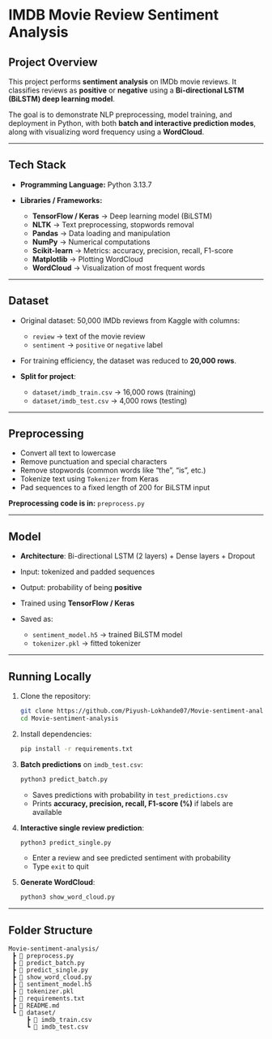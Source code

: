 
# IMDB Movie Review Sentiment Analysis

## **Project Overview**

This project performs **sentiment analysis** on IMDb movie reviews. It classifies reviews as **positive** or **negative** using a **Bi-directional LSTM (BiLSTM) deep learning model**.

The goal is to demonstrate NLP preprocessing, model training, and deployment in Python, with both **batch and interactive prediction modes**, along with visualizing word frequency using a **WordCloud**.

---

## **Tech Stack**

* **Programming Language:** Python 3.13.7
* **Libraries / Frameworks:**

  * **TensorFlow / Keras** → Deep learning model (BiLSTM)
  * **NLTK** → Text preprocessing, stopwords removal
  * **Pandas** → Data loading and manipulation
  * **NumPy** → Numerical computations
  * **Scikit-learn** → Metrics: accuracy, precision, recall, F1-score
  * **Matplotlib** → Plotting WordCloud
  * **WordCloud** → Visualization of most frequent words

---

## **Dataset**

* Original dataset: 50,000 IMDb reviews from Kaggle with columns:

  * `review` → text of the movie review
  * `sentiment` → `positive` or `negative` label

* For training efficiency, the dataset was reduced to **20,000 rows**.

* **Split for project**:

  * `dataset/imdb_train.csv` → 16,000 rows (training)
  * `dataset/imdb_test.csv` → 4,000 rows (testing)

---

## **Preprocessing**

* Convert all text to lowercase
* Remove punctuation and special characters
* Remove stopwords (common words like “the”, “is”, etc.)
* Tokenize text using `Tokenizer` from Keras
* Pad sequences to a fixed length of 200 for BiLSTM input

**Preprocessing code is in:** `preprocess.py`

---

## **Model**

* **Architecture**: Bi-directional LSTM (2 layers) + Dense layers + Dropout
* Input: tokenized and padded sequences
* Output: probability of being **positive**
* Trained using **TensorFlow / Keras**
* Saved as:

  * `sentiment_model.h5` → trained BiLSTM model
  * `tokenizer.pkl` → fitted tokenizer

---

## **Running Locally**

1. Clone the repository:

   ```bash
   git clone https://github.com/Piyush-Lokhande07/Movie-sentiment-analysis.git
   cd Movie-sentiment-analysis
   ```

2. Install dependencies:

   ```bash
   pip install -r requirements.txt
   ```

3. **Batch predictions** on `imdb_test.csv`:

   ```bash
   python3 predict_batch.py
   ```

   * Saves predictions with probability in `test_predictions.csv`
   * Prints **accuracy, precision, recall, F1-score (%)** if labels are available

4. **Interactive single review prediction**:

   ```bash
   python3 predict_single.py
   ```

   * Enter a review and see predicted sentiment with probability
   * Type `exit` to quit

5. **Generate WordCloud**:

   ```bash
   python3 show_word_cloud.py
   ```

---

## **Folder Structure**

```
Movie-sentiment-analysis/
 ┣ 📄 preprocess.py
 ┣ 📄 predict_batch.py
 ┣ 📄 predict_single.py
 ┣ 📄 show_word_cloud.py
 ┣ 📄 sentiment_model.h5
 ┣ 📄 tokenizer.pkl
 ┣ 📄 requirements.txt
 ┣ 📄 README.md
 ┗ 📁 dataset/
     ┣ 📄 imdb_train.csv
     ┗ 📄 imdb_test.csv
```


